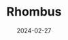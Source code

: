 ---  
layout: startup_page  
title: "Rhombus"  
id: "rhombus.com"  
permalink: "/rhombusrhombus.com02272024/"  
website: "https://www.rhombus.com/"  
funding_round: "Equity"  
funding_amount: "$26M"  
investors: "Tru Arrow, Cota Capital, Caden Capital, Uncorrelated Capital"  
about: "Rhombus provides a unified, cloud-based physical security platform that integrates cameras, access control, sensors, and alarms. It serves businesses and organizations of all sizes, offering scalable infrastructure, advanced analytics, and plug-and-play integrations to meet modern security needs. The platform emphasizes ease of use, data insights, and strong customer support."  
markets: "Physical Security, Cloud Computing, AI"  
hq: "Sacramento, California, United States"  
founded_year: "2016"  
linkedin: "https://www.linkedin.com/company/rhombus-systems"  
twitter: "https://twitter.com/rhombussystems"  
instagram: ""  
facebook: "https://www.facebook.com/rhombussystems"  
crunchbase: "https://www.crunchbase.com/organization/rhombus-systems"  
pitchbook: "https://pitchbook.com/profiles/company/232511-05"  

date_display: "27-Feb-2024"  
date: "2024-02-27"

# SEO Optimization  
meta_title: "Rhombus - Equity Funding ($26M)"  
meta_description: "Rhombus, Rhombus provides a unified, cloud-based physical security platform that integrates cameras, access control, sensors, and alarms. It serves businesses ..."  
meta_keywords: "Rhombus, Physical Security, Cloud Computing, AI, Equity funding"  
canonical_url: "https://startup.projectstartups.com/rhombusrhombus.com02272024/"  
---